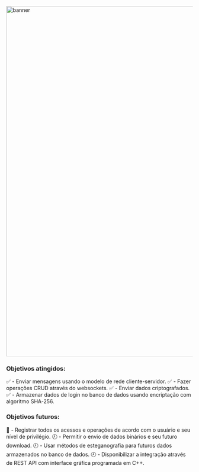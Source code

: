 <img src="https://i.imgur.com/escu0mG.png" width="945px" eight="250px" alt="banner">

### Objetivos atingidos:

✅ - Enviar mensagens usando o modelo de rede cliente-servidor.
✅ - Fazer operações CRUD através do websockets.
✅ - Enviar dados criptografados.
✅ - Armazenar dados de login no banco de dados usando encriptação com algoritmo SHA-256.

### Objetivos futuros:

👷 - Registrar todos os acessos e operações de acordo com o usuário e seu nível de privilégio.
🕗 - Permitir o envio de dados binários e seu futuro download.
🕗 - Usar métodos de esteganografia para futuros dados armazenados no banco de dados.
🕗 - Disponibilizar a integração através de REST API com interface gráfica programada em C++.
